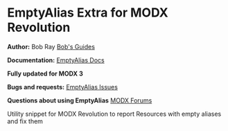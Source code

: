 EmptyAlias Extra for MODX Revolution
=======================================
**Author:** Bob Ray [Bob's Guides](https://bobsguides.com)

**Documentation:** [EmptyAlias Docs](https://bobsguides.com/emptyalias-tutorial.html)

**Fully updated for MODX 3**

**Bugs and requests:** [EmptyAlias Issues](https://github.com/BobRay/EmptyAlias/issues)

**Questions about using EmptyAlias** [MODX Forums](https://forums.modx.com)

Utility snippet for MODX Revolution to report Resources with empty aliases and fix them
